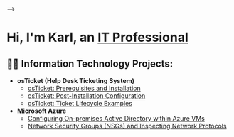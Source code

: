 
--><h1>Hi, I'm Karl, an <a href=https://linkedin.com/in/karl-ulysse-335632305/>IT Professional</a></h1>

<h2>👨‍💻 Information Technology Projects:</h2>

- <b>osTicket (Help Desk Ticketing System)</b>
  - [osTicket: Prerequisites and Installation](https://github.com/karlulysse/osticket-prereqs)
  - [osTicket: Post-Installation Configuration](https://github.com/karlulysse/postinstallconfig)
  - [osTicket: Ticket Lifecycle Examples](https://github.com/karlulysse/ticket-lifecycle)
- <b>Microsoft Azure</b>
  - [Configuring On-premises Active Directory within Azure VMs](https://github.com/karlulysse/configure-ad)
  - [Network Security Groups (NSGs) and Inspecting Network Protocols](https://github.com/karlulysse/packet-snifff)
